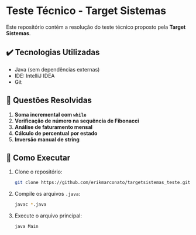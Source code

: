 # Teste Técnico - Target Sistemas

Este repositório contém a resolução do teste técnico proposto pela **Target Sistemas**.

## ✔️ Tecnologias Utilizadas

- Java (sem dependências externas)
- IDE: IntelliJ IDEA
- Git

## 🧠 Questões Resolvidas

1. **Soma incremental com `while`**
2. **Verificação de número na sequência de Fibonacci**
3. **Análise de faturamento mensal**
4. **Cálculo de percentual por estado**
5. **Inversão manual de string**

## 🚀 Como Executar

1. Clone o repositório:
   ```bash
   git clone https://github.com/erikmarconato/targetsistemas_teste.git
   ```
2. Compile os arquivos `.java`:
   ```bash
   javac *.java
   ```
3. Execute o arquivo principal:
   ```bash
   java Main
   ```
